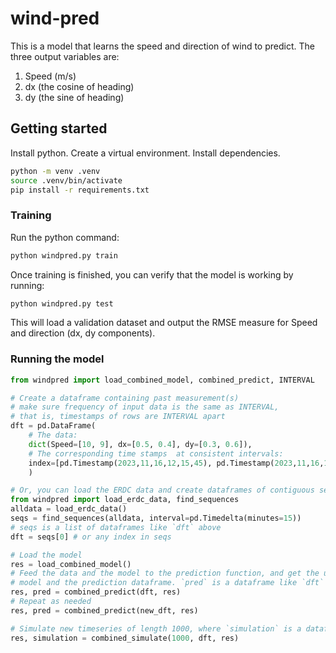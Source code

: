 # wind-pred

This is a model that learns the speed and direction of wind to predict. The three output variables are:

1. Speed (m/s)
2. dx (the cosine of heading)
3. dy (the sine of heading)

## Getting started

Install python. Create a virtual environment. Install dependencies.

```bash
python -m venv .venv
source .venv/bin/activate
pip install -r requirements.txt
```


### Training

Run the python command:

```bash
python windpred.py train
```

Once training is finished, you can verify that the model is working by running:

```bash
python windpred.py test
```

This will load a validation dataset and output the RMSE measure for Speed and direction (dx, dy components).

### Running the model

```python
from windpred import load_combined_model, combined_predict, INTERVAL

# Create a dataframe containing past measurement(s)
# make sure frequency of input data is the same as INTERVAL,
# that is, timestamps of rows are INTERVAL apart
dft = pd.DataFrame(
    # The data:
    dict(Speed=[10, 9], dx=[0.5, 0.4], dy=[0.3, 0.6]),
    # The corresponding time stamps  at consistent intervals:
    index=[pd.Timestamp(2023,11,16,12,15,45), pd.Timestamp(2023,11,16,12,30,45), ..]
    )

# Or, you can load the ERDC data and create dataframes of contiguous sequences:
from windpred import load_erdc_data, find_sequences
alldata = load_erdc_data()
seqs = find_sequences(alldata, interval=pd.Timedelta(minutes=15))
# seqs is a list of dataframes like `dft` above
dft = seqs[0] # or any index in seqs

# Load the model
res = load_combined_model()
# Feed the data and the model to the prediction function, and get the updated
# model and the prediction dataframe. `pred` is a dataframe like `dft`
res, pred = combined_predict(dft, res)
# Repeat as needed
res, pred = combined_predict(new_dft, res)

# Simulate new timeseries of length 1000, where `simulation` is a dataframe like `dft`
res, simulation = combined_simulate(1000, dft, res)
```